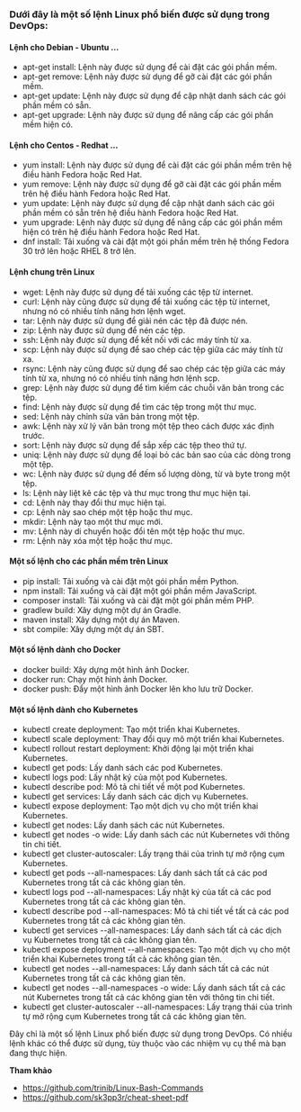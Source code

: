 ### Dưới đây là một số lệnh Linux phổ biến được sử dụng trong DevOps:

#### Lệnh cho Debian - Ubuntu ...
- apt-get install: Lệnh này được sử dụng để cài đặt các gói phần mềm.
- apt-get remove: Lệnh này được sử dụng để gỡ cài đặt các gói phần mềm.
- apt-get update: Lệnh này được sử dụng để cập nhật danh sách các gói phần mềm có sẵn.
- apt-get upgrade: Lệnh này được sử dụng để nâng cấp các gói phần mềm hiện có.

#### Lệnh cho Centos - Redhat ...
- yum install: Lệnh này được sử dụng để cài đặt các gói phần mềm trên hệ điều hành Fedora hoặc Red Hat.
- yum remove: Lệnh này được sử dụng để gỡ cài đặt các gói phần mềm trên hệ điều hành Fedora hoặc Red Hat.
- yum update: Lệnh này được sử dụng để cập nhật danh sách các gói phần mềm có sẵn trên hệ điều hành Fedora hoặc Red Hat.
- yum upgrade: Lệnh này được sử dụng để nâng cấp các gói phần mềm hiện có trên hệ điều hành Fedora hoặc Red Hat.
- dnf install: Tải xuống và cài đặt một gói phần mềm trên hệ thống Fedora 30 trở lên hoặc RHEL 8 trở lên.

#### Lệnh chung trên Linux
- wget: Lệnh này được sử dụng để tải xuống các tệp từ internet.
- curl: Lệnh này cũng được sử dụng để tải xuống các tệp từ internet, nhưng nó có nhiều tính năng hơn lệnh wget.
- tar: Lệnh này được sử dụng để giải nén các tệp đã được nén.
- zip: Lệnh này được sử dụng để nén các tệp.
- ssh: Lệnh này được sử dụng để kết nối với các máy tính từ xa.
- scp: Lệnh này được sử dụng để sao chép các tệp giữa các máy tính từ xa.
- rsync: Lệnh này cũng được sử dụng để sao chép các tệp giữa các máy tính từ xa, nhưng nó có nhiều tính năng hơn lệnh scp.
- grep: Lệnh này được sử dụng để tìm kiếm các chuỗi văn bản trong các tệp.
- find: Lệnh này được sử dụng để tìm các tệp trong một thư mục.
- sed: Lệnh này chỉnh sửa văn bản trong một tệp.
- awk: Lệnh này xử lý văn bản trong một tệp theo cách được xác định trước.
- sort: Lệnh này được sử dụng để sắp xếp các tệp theo thứ tự.
- uniq: Lệnh này được sử dụng để loại bỏ các bản sao của các dòng trong một tệp.
- wc: Lệnh này được sử dụng để đếm số lượng dòng, từ và byte trong một tệp.
- ls: Lệnh này liệt kê các tệp và thư mục trong thư mục hiện tại.
- cd: Lệnh này thay đổi thư mục hiện tại.
- cp: Lệnh này sao chép một tệp hoặc thư mục.
- mkdir: Lệnh này tạo một thư mục mới.
- mv: Lệnh này di chuyển hoặc đổi tên một tệp hoặc thư mục.
- rm: Lệnh này xóa một tệp hoặc thư mục.

#### Một số lệnh cho các phần mềm trên Linux
- pip install: Tải xuống và cài đặt một gói phần mềm Python.
- npm install: Tải xuống và cài đặt một gói phần mềm JavaScript.
- composer install: Tải xuống và cài đặt một gói phần mềm PHP.
- gradlew build: Xây dựng một dự án Gradle.
- maven install: Xây dựng một dự án Maven.
- sbt compile: Xây dựng một dự án SBT.

#### Một số lệnh dành cho Docker
- docker build: Xây dựng một hình ảnh Docker.
- docker run: Chạy một hình ảnh Docker.
- docker push: Đẩy một hình ảnh Docker lên kho lưu trữ Docker.

#### Một số lệnh dành cho Kubernetes
- kubectl create deployment: Tạo một triển khai Kubernetes.
- kubectl scale deployment: Thay đổi quy mô một triển khai Kubernetes.
- kubectl rollout restart deployment: Khởi động lại một triển khai Kubernetes.
- kubectl get pods: Lấy danh sách các pod Kubernetes.
- kubectl logs pod: Lấy nhật ký của một pod Kubernetes.
- kubectl describe pod: Mô tả chi tiết về một pod Kubernetes.
- kubectl get services: Lấy danh sách các dịch vụ Kubernetes.
- kubectl expose deployment: Tạo một dịch vụ cho một triển khai Kubernetes.
- kubectl get nodes: Lấy danh sách các nút Kubernetes.
- kubectl get nodes -o wide: Lấy danh sách các nút Kubernetes với thông tin chi tiết.
- kubectl get cluster-autoscaler: Lấy trạng thái của trình tự mở rộng cụm Kubernetes.
- kubectl get pods --all-namespaces: Lấy danh sách tất cả các pod Kubernetes trong tất cả các không gian tên.
- kubectl logs pod --all-namespaces: Lấy nhật ký của tất cả các pod Kubernetes trong tất cả các không gian tên.
- kubectl describe pod --all-namespaces: Mô tả chi tiết về tất cả các pod Kubernetes trong tất cả các không gian tên.
- kubectl get services --all-namespaces: Lấy danh sách tất cả các dịch vụ Kubernetes trong tất cả các không gian tên.
- kubectl expose deployment --all-namespaces: Tạo một dịch vụ cho một triển khai Kubernetes trong tất cả các không gian tên.
- kubectl get nodes --all-namespaces: Lấy danh sách tất cả các nút Kubernetes trong tất cả các không gian tên.
- kubectl get nodes --all-namespaces -o wide: Lấy danh sách tất cả các nút Kubernetes trong tất cả các không gian tên với thông tin chi tiết.
- kubectl get cluster-autoscaler --all-namespaces: Lấy trạng thái của trình tự mở rộng cụm Kubernetes trong tất cả các không gian tên.

Đây chỉ là một số lệnh Linux phổ biến được sử dụng trong DevOps. Có nhiều lệnh khác có thể được sử dụng, tùy thuộc vào các nhiệm vụ cụ thể mà bạn đang thực hiện.

**Tham khảo**
- https://github.com/trinib/Linux-Bash-Commands
- https://github.com/sk3pp3r/cheat-sheet-pdf